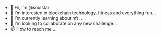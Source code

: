 - 👋 Hi, I’m @soulstar
- 👀 I’m interested in blockchain technology, fitness and everything fun...
- 🌱 I’m currently learning about nft ...
- 💞️ I’m looking to collaborate on any new challenge...
- 📫 How to reach me ...

<!---
solestar11/solestar11 is a ✨ special ✨ repository because its `README.md` (this file) appears on your GitHub profile.
You can click the Preview link to take a look at your changes.
--->

